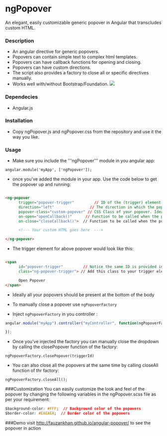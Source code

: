 # ngPopover
An elegant, easily customizable generic popover in Angular that transcludes custom HTML.

### Description
* An angular directive for generic popovers.
* Popovers can contain simple text to complex html templates.
* Popovers can have callback functions for opening and closing.
* Popovers can have custom directions.
* The script also provides a factory to close all or specific directives manually.
* Works well with/without Bootstrap/Foundation.
![](http://s21.postimg.org/8zwq3pzzb/popover1.png)

### Dependecies
* Angular.js

### Installation
* Copy ngPopover.js and ngPopover.css from the repository and use it the way you like.

### Usage
* Make sure you include the '''ngPopover''' module in you angular app:

```
angular.module('myApp', ['ngPopover']);
```

* once you've added the module in your app. Use the code below to get the popover up and running:

```html

<ng-popover
      trigger="popover-trigger"         // ID of the (trigger) element that'll open/close the popover
      direction="left"                // The direction in which the popover hould appear can be equal to top, bottom, left & right. bottom is the default value
      popover-class="custom-popover" // CSS Class of your popover. Ideally you should define the styles of your HTML under this class
      on-open="openCallback()"      // Function to be called when the popover is shown
      on-close="closeCallback()">  // Function to be called when the popover is hidden

      <!--- Your custom HTML goes here  --->

</ng-popover>

```
* The trigger element for above popover would look like this:

```html

<span
      id="popover-trigger"         // Notice the same ID is provided in the trigger attribute of the popover
      class="ng-popover-trigger"> // Add this class to your trigger elements

      Open Popover
</span>

```

* Ideally all your popovers should be present at the bottom of the body

* To manually close a popover use ```ngPopoverFactory```
* Inject ```ngPopoverFactory``` in you controller :

```javascript
angular.module("myApp").controller("myController", function(ngPopoverFactory){

});
```

* Once you've injected the factory you can manually close the dropdown by calling the closePopover function of the factory:

```
ngPopoverFactory.closePopover(triggerId)
```

* You can also close all the popovers at the same time by calling closeAll function of thr factory:

```
ngPopoverFactory.closeAll();
```

###Customization
You can easily customize the look and feel of the popover by changing the following variables in the ngPopover.scss file as per your requirement:

```css
$background-color: #FFF;  // Background color of the popovers
$border-color: #EAEAEA;  // Border color of the popovers
```


###Demo
visit <a href="http://fauzankhan.github.io/angular-popover/">http://fauzankhan.github.io/angular-popover/</a> to see the popover in action

